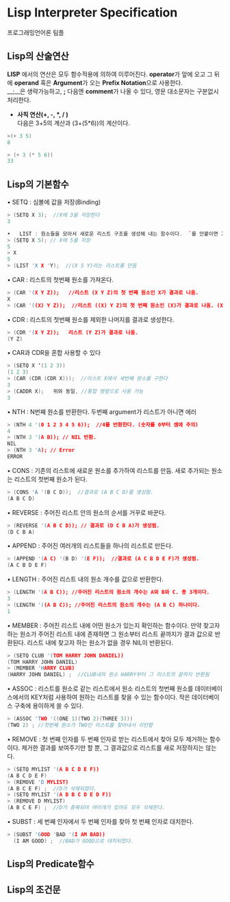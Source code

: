# Lisp Interpreter Specification
프로그래밍언어론 팀플

## Lisp의 산술연산

**LISP** 에서의 연산은 모두 함수적용에 의하여 이루어진다. **operator**가 앞에 오고 그 뒤에 **operand** 혹은 **Argument**가 오는 **Prefix Notation**으로 사용한다.      
__;__은 생략가능하고, **;** 다음엔 **comment**가 나올 수 있다, 영문 대소문자는 구분없시 처리한다.

 - __사칙 연산(+, -, *, / )__    
다음은 3+5의 계산과 (3+(5*6))의 계산이다.
```cpp
>(+ 3 5)
8
```
```cpp
> (+ 3 (* 5 6))
33
```

## Lisp의 기본함수

•	SETQ : 심볼에 값을 저장(Binding)      
```cpp  
> (SETQ X 3);  //X에 3을 저장한다 
3
```
```cpp
•	LIST : 원소들을 모아서 새로운 리스트 구조를 생성해 내는 함수이다.  `를 안붙이면 그 값을 계산해서 리스트에 넣는다.
> (SETQ X 5); // X에 5를 저장
5
> X
5
> (LIST 'X X 'Y);  //(X 5 Y)라는 리스트를 만듬
```

•	CAR : 리스트의 첫번째 원소를 가져온다.
```cpp
> (CAR '(X Y Z));   //리스트 (X Y Z)의 첫 번째 원소인 X가 결과로 나옴.       
X
> (CAR '((X) Y Z));  //리스트 ((X) Y Z)의 첫 번째 원소인 (X)가 결과로 나옴. (X)
```
•	CDR : 리스트의 첫번째 원소를 제외한 나머지를 결과로 생성한다.
```cpp
> (CDR '(X Y Z));   리스트 (Y Z)가 결과로 나옴.
(Y Z)
```
•	CAR과 CDR을 혼합 사용할 수 있다
```cpp
> (SETQ X ‘(1 2 3))
(1 2 3)
> (CAR (CDR (CDR X)));  //리스트 X에서 세번째 원소를 구한다 
3
> (CADDR X);   위와 동일, //통합 명령으로 사용 가능
3
```
•	NTH : N번째 원소를 반환한다. 두번째 argument가 리스트가 아니면 에러
```cpp
> (NTH 4 '(0 1 2 3 4 5 6));  //4를 반환한다. (숫자를 0부터 셈에 주의)
4
> (NTH 3 '(A B)); // NIL 반환. 
NIL
> (NTH 3 'A); // Error 
ERROR
```
•	CONS : 기존의 리스트에 새로운 원소를 추가하여 리스트를 만듬. 새로 추가되는 원소는 리스트의 첫번째 원소가 된다.
```cpp
> (CONS 'A '(B C D));  //결과로 (A B C D)를 생성함. 
(A B C D)
```

•	REVERSE : 주어진 리스트 안의 원소의 순서를 거꾸로 바꾼다.
```cpp
> (REVERSE '(A B C D)); // 결과로 (D C B A)가 생성됨.
(D C B A)
```
•	APPEND : 주어진 여러개의 리스트들을 하나의 리스트로 만든다.
```cpp
> (APPEND '(A C) '(B D) '(E F));  //결과로 (A C B D E F)가 생성됨. 
(A C B D E F)
```
•	LENGTH : 주어진 리스트 내의 원소 개수를 값으로 반환한다.
```cpp
> (LENGTH '(A B C)); //주어진 리스트의 원소의 개수는 A와 B와 C. 총 3개이다.
3
> (LENGTH '((A B C)); //주어진 리스트의 원소의 개수는 (A B C) 하나이다.
1
```
•	MEMBER : 주어진 리스트 내에 어떤 원소가 있는지 확인하는 함수이다. 만약 찾고자 하는 원소가 주어진 리스트 내에 존재하면 그 원소부터 리스트 끝까지가 결과 값으로 반환된다. 리스트 내에 찾고자 하는 원소가 없을 경우 NIL이 반환된다.
```cpp
> (SETQ CLUB '(TOM HARRY JOHN DANIEL))
(TOM HARRY JOHN DANIEL)
> (MEMBER 'HARRY CLUB)
(HARRY JOHN DANIEL) ;  //CLUB내의 원소 HARRY부터 그 리스트의 끝까지 반환됨
```
•	ASSOC : 리스트를 원소로 같는 리스트에서 원소 리스트의 첫번째 원소를 데이터베이스에서의 KEY처럼 사용하여 원하는 리스트를 찾을 수 있는 함수이다. 작은 데이터베이스 구축에 용이하게 쓸 수 있다.
```cpp
> (ASSOC 'TWO '((ONE 1)(TWO 2)(THREE 3)))
(TWO 2) ; //첫번째 원소가 TWO인 리스트를 찾아내서 리턴함
```
•	REMOVE : 첫 번째 인자를 두 번째 인자로 받는 리스트에서 찾아 모두 제거하는 함수이다.
제거한 결과를 보여주기만 할 뿐, 그 결과값으로 리스트를 새로 저장하지는 않는다. 
```cpp
> (SETQ MYLIST '(A B C D E F))
(A B C D E F)
> (REMOVE 'D MYLIST)
(A B C E F) ;  //D가 삭제되었다.
> (SETQ MYLIST '(A D B C D E D F))
> (REMOVE D MYLIST)
(A B C E F) ;  //D가 중복되어 여러개가 있어도 모두 삭제한다.
```
•	SUBST : 세 번째 인자에서 두 번째 인자를 찾아 첫 번째 인자로 대치한다.
```cpp
> (SUBST 'GOOD 'BAD '(I AM BAD))
  (I AM GOOD) ;  //BAD가 GOOD으로 대치되었다.
```

## Lisp의 Predicate함수



## Lisp의 조건문
